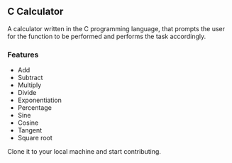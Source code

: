 ## C Calculator

A calculator written in the C programming language, that prompts the user for the function to be performed and performs the task accordingly.

### Features
- Add
- Subtract
- Multiply
- Divide
- Exponentiation
- Percentage
- Sine
- Cosine
- Tangent
- Square root

Clone it to your local machine and start contributing.